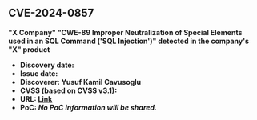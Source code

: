 ## CVE-2024-0857

**"X Company" "CWE-89 Improper Neutralization of Special Elements used in an SQL Command ('SQL Injection')" detected in the company's "X" product**

- **Discovery date:**
- **Issue date:**
- **Discoverer: Yusuf Kamil Cavusoglu**
- **CVSS (based on CVSS v3.1):**
- **URL: [Link](https://cve.mitre.org/cgi-bin/cvename.cgi?name=CVE-2024-0857)**
- **PoC: *No PoC information will be shared.***
